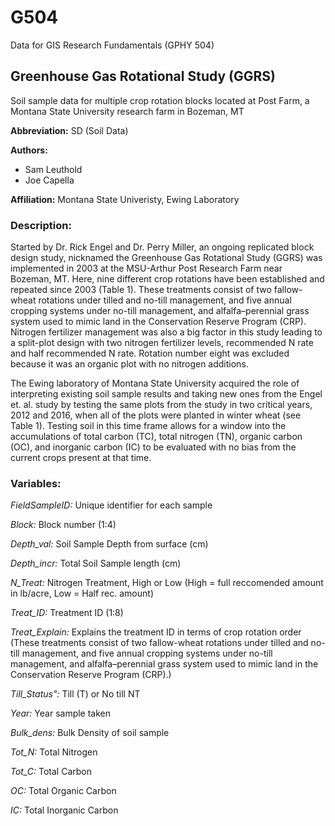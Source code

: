 # G504
Data for GIS Research Fundamentals (GPHY 504) 
## Greenhouse Gas Rotational Study (GGRS)
Soil sample data for multiple crop rotation blocks located at Post Farm, a Montana State University research farm in Bozeman, MT



__Abbreviation:__ SD (Soil Data)



__Authors:__ 
- Sam Leuthold
- Joe Capella


__Affiliation:__ Montana State Univeristy, Ewing Laboratory 


### Description:

Started by Dr. Rick Engel and Dr. Perry Miller, an ongoing replicated block design study, nicknamed the Greenhouse Gas Rotational Study (GGRS) was implemented  in 2003 at the MSU-Arthur Post Research Farm near Bozeman, MT. Here, nine different crop rotations have been established and repeated since 2003 (Table 1). These treatments consist of two fallow-wheat rotations under tilled and no-till management, and five annual cropping systems under no-till management, and alfalfa–perennial grass system used to mimic land in the Conservation Reserve Program (CRP). Nitrogen fertilizer management was also a big factor in this study leading to a split-plot design with two nitrogen fertilizer levels, recommended N rate and half recommended N rate. Rotation number eight was excluded because it was an organic plot with no nitrogen additions.

The Ewing laboratory of Montana State University acquired the role of interpreting existing soil sample results and taking new ones from the Engel et. al. study by testing the same plots from the study in two critical years, 2012 and 2016, when all of the plots were planted in winter wheat (see Table 1). Testing soil in this time frame allows for a window into the accumulations of total carbon (TC), total nitrogen (TN), organic carbon (OC), and inorganic carbon (IC) to be evaluated with no bias from the current crops present at that time. 

### Variables: 
_FieldSampleID:_ Unique identifier for each sample

_Block:_ Block number (1:4)	

_Depth_val:_ Soil Sample Depth from surface (cm)

_Depth_incr:_ Total Soil Sample length (cm)

_N_Treat:_ Nitrogen Treatment, High or Low (High = full reccomended amount in lb/acre, Low = Half rec. amount)

_Treat_ID:_ Treatment ID (1:8)

_Treat_Explain:_ Explains the treatment ID in terms of crop rotation order (These treatments consist of two fallow-wheat rotations under tilled and no-till management, and five annual cropping systems under no-till management, and alfalfa–perennial grass system used to mimic land in the Conservation Reserve Program (CRP).)

_Till_Status":_	Till (T)	or No till NT

_Year:_ Year sample taken

_Bulk_dens:_	Bulk Density of soil sample

_Tot_N:_	Total Nitrogen 

_Tot_C:_ Total Carbon	

_OC:_ Total Organic Carbon	

_IC:_ Total Inorganic Carbon

